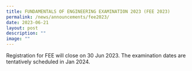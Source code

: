 ```yaml
---
title: FUNDAMENTALS OF ENGINEERING EXAMINATION 2023 (FEE 2023)
permalink: /news/announcements/fee2023/
date: 2023-06-21
layout: post
description: ""
image: ""
---
```

Registration for FEE will close on 30 Jun 2023. The examination dates are tentatively scheduled in Jan 2024.